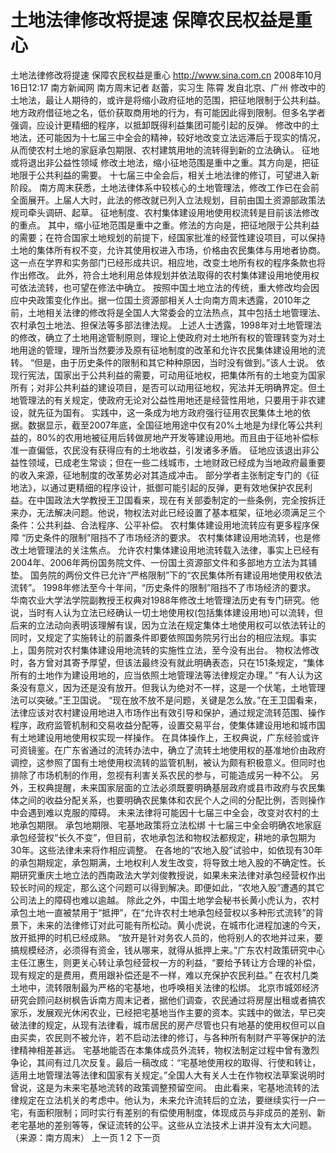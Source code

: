 # 土地法律修改将提速 保障农民权益是重心

土地法律修改将提速 保障农民权益是重心
http://www.sina.com.cn  2008年10月16日12:17   南方新闻网
南方周末记者 赵蕾，实习生 陈霄 发自北京、广州
修改中的土地法，最让人期待的，或许是将缩小政府征地的范围，把征地限制于公共利益。地方政府借征地之名，低价获取商用地的行为，有可能因此得到限制。但多名学者强调，应设计更精细的程序，以抵卸既得利益集团可能引起的反弹。
修改中的土地法，还可能因为十七届三中全会的精神，较好地改变立法远滞后于现实的情况，从而使农村土地的家庭承包期限、农村建筑用地的流转得到新的立法确认。
征地或将退出非公益性领域
修改土地法，缩小征地范围是重中之重。其方向是，把征地限于公共利益的需要。
十七届三中全会后，相关土地法律的修订，可望进入新阶段。
南方周末获悉，土地法律体系中较核心的土地管理法，修改工作已在会前全面展开。上届人大时，此法的修改就已列入立法规划，目前由国土资源部政策法规司牵头调研、起草。
征地制度、农村集体建设用地使用权流转是目前该法修改的重点。
其中，缩小征地范围是重中之重。修法的方向是，把征地限于公共利益的需要；在符合国家土地规划的前提下，经国家批准的经营性建设项目，可以保持土地的集体所有权不变，允许其使用权进入市场，价格由农民集体与用地者协商。这一点在学界和实务部门已经形成共识。相应地，改变土地所有权的程序条款也将作出修改。
此外，符合土地利用总体规划并依法取得的农村集体建设用地使用权可依法流转，也可望在修法中确立。
按照中国土地立法的传统，重大修改均会因应中央政策变化作出。据一位国土资源部相关人士向南方周末透露，2010年之前，土地相关法律的修改将是全国人大常委会的立法热点，其中包括土地管理法、农村承包土地法、担保法等多部法律法规。
上述人士透露，1998年对土地管理法的修改，确立了土地用途管制原则，理论上使政府对土地所有权的管理转变为对土地用途的管理，理所当然要涉及原有征地制度的改革和允许农民集体建设用地的流转。
“但是，由于历史条件的限制和其它种种原因，当时没有做到。”该人士说。
依现行宪法，国家出于公共利益的需要，可动用征地权，把集体所有的土地变为国家所有；对非公共利益的建设项目，是否可以动用征地权，宪法并无明确界定。但土地管理法的有关规定，使政府无论对公益性用地还是经营性用地，只要用于非农建设，就先征为国有。
实践中，这一条成为地方政府强行征用农民集体土地的依据。数据显示，截至2007年底，全国征地用途中仅有20%土地是为绿化等公共利益的，80%的农用地被征用后转做房地产开发等建设用地。而且由于征地补偿标准一直偏低，农民没有获得应有的土地收益，引发诸多矛盾。
征地应该退出非公益性领域，已成老生常谈；但在一些二线城市，土地财政已经成为当地政府最重要的收入来源，征地制度的改革势必对其造成冲击。
部分学者主张制定专门的《征地法》，以通过更精细的程序设计，抵御可能引起的反弹，更有效地保护农民利益。在中国政法大学教授王卫国看来，现在有关部委制定的一些条例，完全按拆迁来办，无法解决问题。他说，物权法对此已经设置了基本框架，征地必须满足三个条件：公共利益、合法程序、公平补偿。
农村集体建设用地流转应有更多程序保障
“历史条件的限制”阻挡不了市场经济的要求。
农村集体建设用地流转，也是修改土地管理法的关注焦点。
允许农村集体建设用地流转载入法律，事实上已经有2004年、2006年两份国务院文件、一份国土资源部文件和多部地方立法为其铺垫。
国务院的两份文件已允许“严格限制”下的“农民集体所有建设用地使用权依法流转”。
1998年修法至今十年间，“历史条件的限制”阻挡不了市场经济的要求。
华南农业大学法学院副教授王权典对1988年修改土地管理法历史有专门研究。他说，当时有人认为立法已经确认一切土地使用权(包括集体建设用地)可以流转，但后来的立法动向表明该理解有误，因为立法在规定集体土地使用权可以依法转让的同时，又规定了实施转让的前置条件即要依照国务院另行出台的相应法规。事实上，国务院对农村集体建设用地流转的实施性立法，至今没有出台。
物权法修改时，各方曾对其寄予厚望，但该法最终没有就此明确表态，只在151条规定，“集体所有的土地作为建设用地的，应当依照土地管理法等法律规定办理。”
“有人认为这条没有意义，因为还是没有放开。但我认为绝对不一样，这是一个伏笔，土地管理法可以突破。”王卫国说。
“现在放不放不是问题，关键是怎么放。”在王卫国看来，法律应该对农村建设用地进入市场作出有效引导和保护，通过规定流转范围、操作程序，政府监管机制和交易收益分配等，设置交易平台，使集体建设用地和城市国有土地建设用地使用权实现一样操作。
在具体操作上，王权典说，广东经验或许可资镜鉴。在广东省通过的流转办法中，确立了流转土地使用权的基准地价由政府调控，这参照了国有土地使用权流转的监管机制，被认为颇有积极意义。但同时也排除了市场机制的作用，忽视有利害关系农民的参与，可能造成另一种不公。
另外，王权典提醒，未来国家层面的立法必须既要明确基层政府或县市政府与农民集体之间的收益分配关系，也要明确农民集体和农民个人之间的分配比例，否则操作中会遇到难以克服的障碍。
未来法律将可能因十七届三中全会，改变对农村的土地承包期限。
承包地期限、宅基地政策将立法松绑
十七届三中全会明确农地家庭承包经营权“长久不变”，但目前，农地承包法和物权法都规定，耕地的承包期为30年。这些法律未来将作相应调整。
在各地的“农地入股”试验中，如依现有30年的承包期规定，承包期满，土地权利人发生改变，将导致土地入股的不确定性。长期研究重庆土地立法的西南政法大学刘俊教授说，如果未来法律对承包经营权作出较长时间的规定，那么这个问题可以得到解决。即便如此，“农地入股”遭遇的其它公司法上的障碍也难以逾越。
除此之外，中国土地学会秘书长黄小虎认为，农村承包土地一直被禁用于“抵押”，在“允许农村土地承包经营权以多种形式流转”的背景下，未来的法律修订对此可能有所松动。黄小虎说，在城市化进程加速的今天，放开抵押的时机已经成熟。
“放开是针对务农人员的，他将别人的农地并过来，要搞规模经济，必须得有资金，钱从哪来，就得从抵押上来。”广东农村政策研究中心主任江惠生，则更关心转让承包经营权一方的利益，“要给予转让方合理的补偿，现有规定的是费用，费用跟补偿还是不一样，难以充保护农民利益。”
在农村几类土地中，流转限制最为严格的宅基地，也呼唤相关法律的松绑。
北京市城郊经济研究会顾问赵树枫告诉南方周末记者，据他们调查，农民通过将房屋出租或者搞农家乐，发展观光休闲农业，已经把宅基地当作主要的资本。实践中的做法，早已突破法律的规定，从现有法律看，城市居民的房产尽管也只有地基的使用权但可以自由买卖，农民则不被允许，若不启动法律的修订，与各种所有制财产平等保护的法律精神相差甚远。
宅基地能否在本集体成员外流转，物权法制定过程中曾有激烈争论，其间有过几次反复。最后一稿改成：“宅基地使用权的取得、行使和转让，适用土地管理法等法律和国家有关规定。”全国人大有关人士在作物权法草案说明时曾说，这是为未来宅基地流转的政策调整预留空间。
由此看来，宅基地流转的法律规定在立法机关的考虑中。他认为，未来允许流转后的立法，要继续实行一户一宅，有面积限制；同时实行有差别的有偿使用制度，体现成员与非成员的差别、新老宅基地的差别等等，保证流转的公平。这些从立法技术上讲并没有太大问题。 （来源：南方周末）
上一页
1
2
下一页

